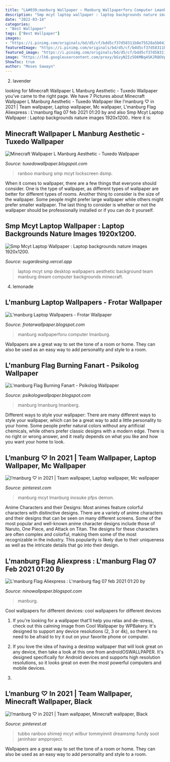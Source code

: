 ```yaml
---
title: "L&#039;manburg Wallpaper ~ Manburg Wallpaperforu Computer Lmanburg"
description: "Smp mcyt laptop wallpaper : laptop backgrounds nature images 1920x1200."
date: "2022-03-14"
categories:
- "Best Wallpaper"
tags: ["Best Wallpaper"]
images:
- "https://i.pinimg.com/originals/bd/d5/cf/bdd5cf37d58311b8e75528a5b0430af4.jpg"
featuredImage: "https://i.pinimg.com/originals/bd/d5/cf/bdd5cf37d58311b8e75528a5b0430af4.jpg"
featured_image: "https://i.pinimg.com/originals/bd/d5/cf/bdd5cf37d58311b8e75528a5b0430af4.jpg"
image: "https://lh6.googleusercontent.com/proxy/bGzyN2Iz5O6MBq4SKJRQOVp1NVo_g1C9D_5e7L8B399D0aNHP1vUGsw4w6YU0soo3kDU7lA-pxM1tdRv0eyfxJQHiKGYSS7Fg3ToOko-dw0kFUnIyuIQ7ut8tO-zJu4IlKDpISiQEyK9dbaUUaWd8tr9hUtyWilwcslYRM5jhyaU-aS9F7nJcO1MDtb2ONK8YbQfvWVirXTpVTCvnGNE6zGqWCpZL7tX2WnYk0UG1F0_XgUjbK7SONFqTcPiOAcJN73S2Ae-0fZZ1HcN3yBnUayKqrvpSWe1yiVaQ4c-bsohMX9SAEvVndVJDSLAlySHN978f-oYGCcyjQlo5xSeBJl6pyRAa_pn-vml_oN99XjUeyK7S0TVDRP95aUX4KLJN8shXk0Vg1fKdTcjXY6QFZ4C9u1B6UNEs750PcYjLqfeJi5Vb3eMUfE2p8VDUxtnB1PyXpl_pCvWetcyYRH5aOyUS6ssUVRNuv4S4a9mINyq2jGgWuAZ3pjstzdXne_xFPKjpHb1O03LsG1J9aWPdXPUqLklIQcQzxZVKUv0Xh12HxQGJC-vcns4Uvx3D3gLAxE7goT_-0vcaesX3VDZoFiwZ_PBxMvURr9dPcbQFfObTfMyPeP1X9ACZ6j9hK1U_g5fzHhbF5_kwhZtSQleNw9i=w1200-h630-p-k-no-nu"
ShowToc: true
author: "Moses Sawayn"
---
```



2. lavender 

	

		
looking for Minecraft Wallpaper L Manburg Aesthetic - Tuxedo Wallpaper you've came to the right page. We have 7 Pictures about Minecraft Wallpaper L Manburg Aesthetic - Tuxedo Wallpaper like l’manburg ♡ in 2021 | Team wallpaper, Laptop wallpaper, Mc wallpaper, L&#039;manburg Flag Aliexpress : L&#039;manburg flag 07 feb 2021 01:20 by and also Smp Mcyt Laptop Wallpaper : Laptop backgrounds nature images 1920x1200.. Here it is:
		
    
## Minecraft Wallpaper L Manburg Aesthetic - Tuxedo Wallpaper

<img loading=lazy src="https://i.pinimg.com/originals/bd/d5/cf/bdd5cf37d58311b8e75528a5b0430af4.jpg" onerror="this.onerror=null;this.src='https://tse3.mm.bing.net/th?id=OIP.lgcUte5svWgNh9txcydImAHaQA&amp;pid=15.1';" alt="Minecraft Wallpaper L Manburg Aesthetic - Tuxedo Wallpaper">

_Source: tuxedowallpaper.blogspot.com_

>ranboo manburg smp mcyt lockscreen dsmp. 

	

When it comes to wallpaper, there are a few things that everyone should consider. One is the type of wallpaper, as different types of wallpaper are better for different types of rooms. Another thing to consider is the size of the wallpaper. Some people might prefer large wallpaper while others might prefer smaller wallpaper. The last thing to consider is whether or not the wallpaper should be professionally installed or if you can do it yourself.

    
## Smp Mcyt Laptop Wallpaper : Laptop Backgrounds Nature Images 1920x1200.

<img loading=lazy src="https://i.pinimg.com/originals/69/58/a6/6958a66ec7dc4978b3deb8957e96dc06.jpg" onerror="this.onerror=null;this.src='https://tse3.mm.bing.net/th?id=OIP.quYjhxkw2RwlWmMNLTH9qAHaEK&amp;pid=15.1';" alt="Smp Mcyt Laptop Wallpaper : Laptop backgrounds nature images 1920x1200.">

_Source: sugardesing.vercel.app_

>laptop mcyt smp desktop wallpapers aesthetic background team manburg dream computer backgrounds minecraft. 

	

4. lemonade 

    
## L&#039;manburg Laptop Wallpapers - Frotar Wallpaper

<img loading=lazy src="https://wallpaperforu.com/wp-content/uploads/2021/03/738633-Dream-Smp-Wallpapers8800x600.jpg" onerror="this.onerror=null;this.src='https://tse1.mm.bing.net/th?id=OIP._Iavg1ZKZMVfJK839V-uigHaFj&amp;pid=15.1';" alt="L&#039;manburg Laptop Wallpapers - Frotar Wallpaper">

_Source: frotarwallpaper.blogspot.com_

>manburg wallpaperforu computer lmanburg. 

	

Wallpapers are a great way to set the tone of a room or home. They can also be used as an easy way to add personality and style to a room.

    
## L&#039;manburg Flag Burning Fanart - Psikolog Wallpaper

<img loading=lazy src="https://pbs.twimg.com/media/Ek5GpgfXYAApChV.jpg" onerror="this.onerror=null;this.src='https://tse2.mm.bing.net/th?id=OIP.SswlFpHZoSbDPWQ7mdSDsQHaEq&amp;pid=15.1';" alt="L&#039;manburg Flag Burning Fanart - Psikolog Wallpaper">

_Source: psikologwallpaper.blogspot.com_

>manburg lmanburg lmanberg. 

	

Different ways to style your wallpaper:
There are many different ways to style your wallpaper, which can be a great way to add a little personality to your home. Some people prefer natural colors without any artificial chemicals, while others prefer classic designs with a modern edge. There is no right or wrong answer, and it really depends on what you like and how you want your home to look.

    
## L’manburg ♡ In 2021 | Team Wallpaper, Laptop Wallpaper, Mc Wallpaper

<img loading=lazy src="https://i.pinimg.com/736x/a5/b1/b8/a5b1b811a74a038ef3088797f7251e6a.jpg" onerror="this.onerror=null;this.src='https://tse4.mm.bing.net/th?id=OIP.AyeFCZ2m39i8W8VvF9jNbgHaEK&amp;pid=15.1';" alt="l’manburg ♡ in 2021 | Team wallpaper, Laptop wallpaper, Mc wallpaper">

_Source: pinterest.com_

>manburg mcyt lmanburg inosuke pfps demon. 

	

Anime Characters and their Designs: Most animes feature colorful characters with distinctive designs.
There are a variety of anime characters and their designs that can be seen on many different screens. Some of the most popular and well-known anime character designs include those of Naruto, One Piece, and Attack on Titan. The designs for these characters are often complex and colorful, making them some of the most recognizable in the industry. This popularity is likely due to their uniqueness as well as the intricate details that go into their design.

    
## L&#039;manburg Flag Aliexpress : L&#039;manburg Flag 07 Feb 2021 01:20 By

<img loading=lazy src="https://lh6.googleusercontent.com/proxy/bGzyN2Iz5O6MBq4SKJRQOVp1NVo_g1C9D_5e7L8B399D0aNHP1vUGsw4w6YU0soo3kDU7lA-pxM1tdRv0eyfxJQHiKGYSS7Fg3ToOko-dw0kFUnIyuIQ7ut8tO-zJu4IlKDpISiQEyK9dbaUUaWd8tr9hUtyWilwcslYRM5jhyaU-aS9F7nJcO1MDtb2ONK8YbQfvWVirXTpVTCvnGNE6zGqWCpZL7tX2WnYk0UG1F0_XgUjbK7SONFqTcPiOAcJN73S2Ae-0fZZ1HcN3yBnUayKqrvpSWe1yiVaQ4c-bsohMX9SAEvVndVJDSLAlySHN978f-oYGCcyjQlo5xSeBJl6pyRAa_pn-vml_oN99XjUeyK7S0TVDRP95aUX4KLJN8shXk0Vg1fKdTcjXY6QFZ4C9u1B6UNEs750PcYjLqfeJi5Vb3eMUfE2p8VDUxtnB1PyXpl_pCvWetcyYRH5aOyUS6ssUVRNuv4S4a9mINyq2jGgWuAZ3pjstzdXne_xFPKjpHb1O03LsG1J9aWPdXPUqLklIQcQzxZVKUv0Xh12HxQGJC-vcns4Uvx3D3gLAxE7goT_-0vcaesX3VDZoFiwZ_PBxMvURr9dPcbQFfObTfMyPeP1X9ACZ6j9hK1U_g5fzHhbF5_kwhZtSQleNw9i=w1200-h630-p-k-no-nu" onerror="this.onerror=null;this.src='https://tse3.mm.bing.net/th?id=OIP.c7nW17TfOyLXWRkgVhejfgHaHX&amp;pid=15.1';" alt="L&#039;manburg Flag Aliexpress : L&#039;manburg flag 07 feb 2021 01:20 by">

_Source: ninowallpaper.blogspot.com_

>manburg. 

	

Cool wallpapers for different devices:
cool wallpapers for different devices 

1. If you're looking for a wallpaper that'll help you relax and de-stress, check out this calming image from Cool Wallpaper by WPBakery. It's designed to support any device resolutions (2, 3 or 4k), so there's no need to be afraid to try it out on your favorite phone or computer.

2. If you love the idea of having a desktop wallpaper that will look great on any device, then take a look at this one from androidOSWALLPAPER. It's designed specifically for Android devices and supports high resolution resolutions, so it looks great on even the most powerful computers and mobile devices.

3.

    
## L’manburg ♡ In 2021 | Team Wallpaper, Minecraft Wallpaper, Black

<img loading=lazy src="https://i.pinimg.com/236x/73/b9/8a/73b98a29b98e47ea02cb06489f26644e.jpg?nii=t" onerror="this.onerror=null;this.src='https://tse1.mm.bing.net/th?id=OIP.TnOZh8MJR5BcZ57KttBpnAAAAA&amp;pid=15.1';" alt="l’manburg ♡ in 2021 | Team wallpaper, Minecraft wallpaper, Black">

_Source: pinterest.at_

>tubbo ranboo shimeji mcyt wilbur tommyinnit dreamsmp fundy soot janinhasr ampproject. 

	

Wallpapers are a great way to set the tone of a room or home. They can also be used as an easy way to add personality and style to a room.

